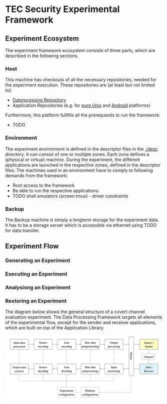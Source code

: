 # TEC Security Experimental Framework

## Experiment Ecosystem
The experiment framework ecosystem consists of three parts, which are described in the following sections.

### Host
This machine has checkouts of all the necessary repositories, needed for the experiment execution. 
These repositories are (at least but not limited to):
* [Datprocessing Repository]()
* Application Repositories (e.g. for [pure Unix]() and [Android]() platforms)

Furthermore, this platform fullfills all the prerequesits to run the framework:

* TODO

### Environment
The experiment environment is defined in the descriptor files in the [./desc]() directory.
It can consist of one or multiple zones.
Each zone defines a (physical or virtual) machine.
During the experiment, the different applications are launched in the respective zones, defined in the descriptor files.
The machines used in an environment have to comply to following demands from the framework:
* Root access to the framework 
* Be able to run the respective applications.
* TODO shell emulators (screen tmux) - driver constraints

### Backup
The Backup machine is simply a longterm storage for the experiment data.
It has to be a storage server which is accessible via ethernet using TODO for data transfer.

## Experiment Flow

### Generating an Experiment

### Executing an Experiment

### Analysisng an Experiment

### Restoring an Experiment

The diagram below shows the general structure of a covert channel evaluation experiment. The Data Processing Framework targets all elements of the experimental flow, except for the sender and receiver applications, which are built on top of the Application Library.

![Experiment flow diagram](./uploads/figures/flow.png)

